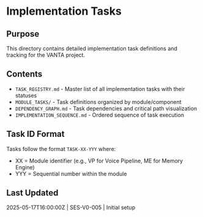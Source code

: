 # Implementation Tasks

## Purpose
This directory contains detailed implementation task definitions and tracking for the VANTA project.

## Contents
- `TASK_REGISTRY.md` - Master list of all implementation tasks with their statuses
- `MODULE_TASKS/` - Task definitions organized by module/component
- `DEPENDENCY_GRAPH.md` - Task dependencies and critical path visualization
- `IMPLEMENTATION_SEQUENCE.md` - Ordered sequence of task execution

## Task ID Format
Tasks follow the format `TASK-XX-YYY` where:
- XX = Module identifier (e.g., VP for Voice Pipeline, ME for Memory Engine)
- YYY = Sequential number within the module

## Last Updated
2025-05-17T16:00:00Z | SES-V0-005 | Initial setup